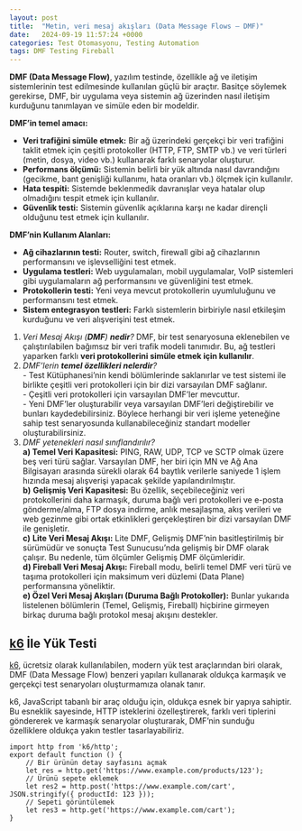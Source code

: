 ```yaml
---
layout: post
title:  "Metin, veri mesaj akışları (Data Message Flows — DMF)"
date:   2024-09-19 11:57:24 +0000
categories: Test Otomasyonu, Testing Automation
tags: DMF Testing Fireball
---
```

**DMF (Data Message Flow)**, yazılım testinde, özellikle ağ ve iletişim sistemlerinin test edilmesinde kullanılan güçlü bir araçtır. Basitçe söylemek gerekirse, DMF, bir uygulama veya sistemin ağ üzerinden nasıl iletişim kurduğunu tanımlayan ve simüle eden bir modeldir.

**DMF’in temel amacı:**

*   **Veri trafiğini simüle etmek:** Bir ağ üzerindeki gerçekçi bir veri trafiğini taklit etmek için çeşitli protokoller (HTTP, FTP, SMTP vb.) ve veri türleri (metin, dosya, video vb.) kullanarak farklı senaryolar oluşturur.
*   **Performans ölçümü:** Sistemin belirli bir yük altında nasıl davrandığını (gecikme, bant genişliği kullanımı, hata oranları vb.) ölçmek için kullanılır.
*   **Hata tespiti:** Sistemde beklenmedik davranışlar veya hatalar olup olmadığını tespit etmek için kullanılır.
*   **Güvenlik testi:** Sistemin güvenlik açıklarına karşı ne kadar dirençli olduğunu test etmek için kullanılır.

**DMF’nin Kullanım Alanları:**

*   **Ağ cihazlarının testi:** Router, switch, firewall gibi ağ cihazlarının performansını ve işlevselliğini test etmek.
*   **Uygulama testleri:** Web uygulamaları, mobil uygulamalar, VoIP sistemleri gibi uygulamaların ağ performansını ve güvenliğini test etmek.
*   **Protokollerin testi:** Yeni veya mevcut protokollerin uyumluluğunu ve performansını test etmek.
*   **Sistem entegrasyon testleri:** Farklı sistemlerin birbiriyle nasıl etkileşim kurduğunu ve veri alışverişini test etmek.

1.  _Veri Mesaj Akışı (_**_DMF_**_)_ **_nedir_**_?_ DMF, bir test senaryosuna eklenebilen ve çalıştırılabilen bağımsız bir veri trafik modeli tanımıdır. Bu, ağ testleri yaparken farklı **veri protokollerini simüle etmek için kullanılır**.
2.  _DMF’lerin_ **_temel özellikleri nelerdir_**_?  
    \-_ Test Kütüphanesi’nin kendi bölümlerinde saklanırlar ve test sistemi ile birlikte çeşitli veri protokolleri için bir dizi varsayılan DMF sağlanır.  
    \- Çeşitli veri protokolleri için varsayılan DMF’ler mevcuttur.  
    \- Yeni DMF’ler oluşturabilir veya varsayılan DMF’leri değiştirebilir ve bunları kaydedebilirsiniz. Böylece herhangi bir veri işleme yeteneğine sahip test senaryosunda kullanabileceğiniz standart modeller oluşturabilirsiniz.
3.  _DMF yetenekleri nasıl sınıflandırılır?_  
    **a) Temel Veri Kapasitesi:** PING, RAW, UDP, TCP ve SCTP olmak üzere beş veri türü sağlar. Varsayılan DMF, her biri için MN ve Ağ Ana Bilgisayarı arasında sürekli olarak 64 baytlık verilerle saniyede 1 işlem hızında mesaj alışverişi yapacak şekilde yapılandırılmıştır.  
    **b)** **Gelişmiş Veri Kapasitesi:** Bu özellik, seçebileceğiniz veri protokollerini daha karmaşık, duruma bağlı veri protokolleri ve e-posta gönderme/alma, FTP dosya indirme, anlık mesajlaşma, akış verileri ve web gezinme gibi ortak etkinlikleri gerçekleştiren bir dizi varsayılan DMF ile genişletir.  
    **c)** **Lite Veri Mesaj Akışı:** Lite DMF, Gelişmiş DMF’nin basitleştirilmiş bir sürümüdür ve sonuçta Test Sunucusu’nda gelişmiş bir DMF olarak çalışır. Bu nedenle, tüm ölçümler Gelişmiş DMF ölçümleridir.  
    **d) Fireball Veri Mesaj Akışı:** Fireball modu, belirli temel DMF veri türü ve taşıma protokolleri için maksimum veri düzlemi (Data Plane) performansına yöneliktir.  
    **e) Özel Veri Mesaj Akışları (Duruma Bağlı Protokoller):** Bunlar yukarıda listelenen bölümlerin (Temel, Gelişmiş, Fireball) hiçbirine girmeyen birkaç duruma bağlı protokol mesaj akışını destekler.

[k6](https://k6.io/) İle Yük Testi
----------------------------------

[k6](https://k6.io/), ücretsiz olarak kullanılabilen, modern yük test araçlarından biri olarak, DMF (Data Message Flow) benzeri yapıları kullanarak oldukça karmaşık ve gerçekçi test senaryoları oluşturmamıza olanak tanır.

k6, JavaScript tabanlı bir araç olduğu için, oldukça esnek bir yapıya sahiptir. Bu esneklik sayesinde, HTTP isteklerini özelleştirerek, farklı veri tiplerini göndererek ve karmaşık senaryolar oluşturarak, DMF’nin sunduğu özelliklere oldukça yakın testler tasarlayabiliriz.

```
import http from 'k6/http';
export default function () {
    // Bir ürünün detay sayfasını açmak
    let res = http.get('https://www.example.com/products/123');
    // Ürünü sepete eklemek
    let res2 = http.post('https://www.example.com/cart', JSON.stringify({ productId: 123 }));
    // Sepeti görüntülemek
    let res3 = http.get('https://www.example.com/cart');
}
```

